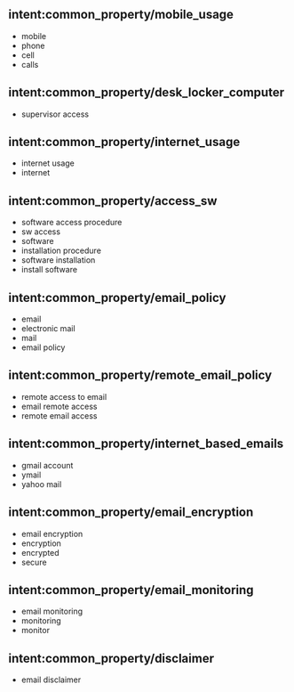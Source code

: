 ## intent:common_property/mobile_usage
- mobile
- phone
- cell
- calls

## intent:common_property/desk_locker_computer
- supervisor access

## intent:common_property/internet_usage
- internet usage
- internet

## intent:common_property/access_sw
- software access procedure
- sw access
- software
- installation procedure
- software installation
- install software

## intent:common_property/email_policy
- email
- electronic mail
- mail
- email policy

## intent:common_property/remote_email_policy
- remote access to email
- email remote access
- remote email access

## intent:common_property/internet_based_emails
- gmail account
- ymail
- yahoo mail

## intent:common_property/email_encryption
- email encryption
- encryption
- encrypted
- secure

## intent:common_property/email_monitoring
- email monitoring
- monitoring
- monitor

## intent:common_property/disclaimer
- email disclaimer
